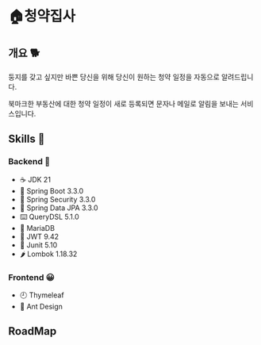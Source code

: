 # 🏠청약집사 
## 개요 🐕
둥지를 갖고 싶지만 바쁜 당신을 위해 당신이 원하는 청약 일정을 자동으로 알려드립니다. 

북마크한 부동산에 대한 청약 일정이 새로 등록되면 문자나 메일로 알림을 보내는 서비스입니다. 

## Skills 🔨
### Backend 💯
- ☕ JDK 21
- 🍂 Spring Boot 3.3.0
- 🍂 Spring Security 3.3.0
- 🍂 Spring Data JPA 3.3.0
- ⌨️ QueryDSL 5.1.0
- 💾 MariaDB
- 🎫 JWT 9.42
- 🧪 Junit 5.10
- 🌶️ Lombok 1.18.32

### Frontend 😀
- 🕘 Thymeleaf
- 🐜 Ant Design


## RoadMap

